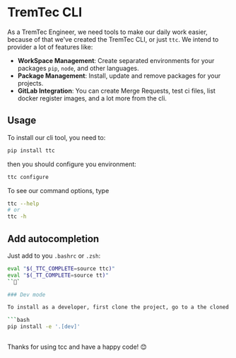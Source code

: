 # TremTec CLI

As a TremTec Engineer, we need tools to make our daily work easier, because of that we've created the TremTec CLI, or just `ttc`. We intend to provider a lot of features like:

- **WorkSpace Management**: Create separated environments for your packages `pip`, `node`, and other languages.
- **Package Management**: Install, update and remove packages for your projects.
- **GitLab Integration**: You can create Merge Requests, test ci files, list docker register images, and a lot more from the cli.

## Usage

To install our cli tool, you need to:

```bash
pip install ttc
```

then you should configure you environment:

```bash
ttc configure
```

To see our command options, type

```bash
ttc --help
# or
ttc -h
```

## Add autocompletion

Just add to you `.bashrc` or `.zsh`:

```bash
eval "$(_TTC_COMPLETE=source ttc)"
eval "$(_TT_COMPLETE=source tt)"
```

### Dev mode

To install as a developer, first clone the project, go to a the cloned folder and then:

```bash
pip install -e '.[dev]'
```

##

Thanks for using tcc and have a happy code! 😊
